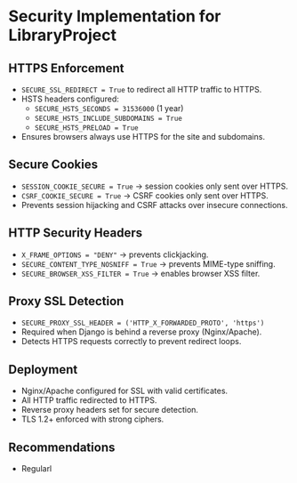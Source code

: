 # Security Implementation for LibraryProject

## HTTPS Enforcement
- `SECURE_SSL_REDIRECT = True` to redirect all HTTP traffic to HTTPS.
- HSTS headers configured:
  - `SECURE_HSTS_SECONDS = 31536000` (1 year)
  - `SECURE_HSTS_INCLUDE_SUBDOMAINS = True`
  - `SECURE_HSTS_PRELOAD = True`
- Ensures browsers always use HTTPS for the site and subdomains.

## Secure Cookies
- `SESSION_COOKIE_SECURE = True` → session cookies only sent over HTTPS.
- `CSRF_COOKIE_SECURE = True` → CSRF cookies only sent over HTTPS.
- Prevents session hijacking and CSRF attacks over insecure connections.

## HTTP Security Headers
- `X_FRAME_OPTIONS = "DENY"` → prevents clickjacking.
- `SECURE_CONTENT_TYPE_NOSNIFF = True` → prevents MIME-type sniffing.
- `SECURE_BROWSER_XSS_FILTER = True` → enables browser XSS filter.

## Proxy SSL Detection
- `SECURE_PROXY_SSL_HEADER = ('HTTP_X_FORWARDED_PROTO', 'https')`
- Required when Django is behind a reverse proxy (Nginx/Apache).
- Detects HTTPS requests correctly to prevent redirect loops.

## Deployment
- Nginx/Apache configured for SSL with valid certificates.
- All HTTP traffic redirected to HTTPS.
- Reverse proxy headers set for secure detection.
- TLS 1.2+ enforced with strong ciphers.

## Recommendations
- Regularl

